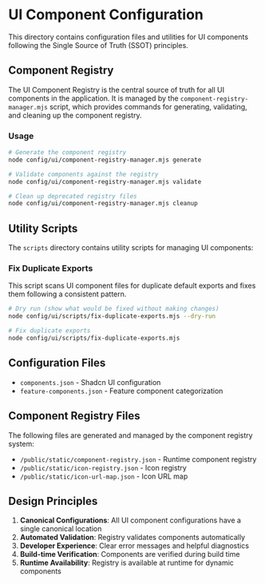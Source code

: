 # UI Component Configuration

This directory contains configuration files and utilities for UI components following the Single Source of Truth (SSOT) principles.

## Component Registry

The UI Component Registry is the central source of truth for all UI components in the application. It is managed by the `component-registry-manager.mjs` script, which provides commands for generating, validating, and cleaning up the component registry.

### Usage

```bash
# Generate the component registry
node config/ui/component-registry-manager.mjs generate

# Validate components against the registry
node config/ui/component-registry-manager.mjs validate

# Clean up deprecated registry files
node config/ui/component-registry-manager.mjs cleanup
```

## Utility Scripts

The `scripts` directory contains utility scripts for managing UI components:

### Fix Duplicate Exports

This script scans UI component files for duplicate default exports and fixes them following a consistent pattern.

```bash
# Dry run (show what would be fixed without making changes)
node config/ui/scripts/fix-duplicate-exports.mjs --dry-run

# Fix duplicate exports
node config/ui/scripts/fix-duplicate-exports.mjs
```

## Configuration Files

- `components.json` - Shadcn UI configuration
- `feature-components.json` - Feature component categorization

## Component Registry Files

The following files are generated and managed by the component registry system:

- `/public/static/component-registry.json` - Runtime component registry
- `/public/static/icon-registry.json` - Icon registry
- `/public/static/icon-url-map.json` - Icon URL map

## Design Principles

1. **Canonical Configurations**: All UI component configurations have a single canonical location
2. **Automated Validation**: Registry validates components automatically
3. **Developer Experience**: Clear error messages and helpful diagnostics
4. **Build-time Verification**: Components are verified during build time
5. **Runtime Availability**: Registry is available at runtime for dynamic components 